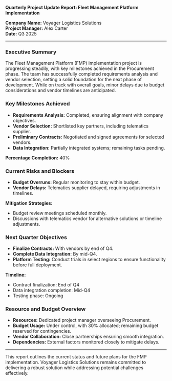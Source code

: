 

**Quarterly Project Update Report: Fleet Management Platform Implementation**

**Company Name:** Voyager Logistics Solutions  
**Project Manager:** Alex Carter  
**Date:** Q3 2025

---

### Executive Summary

The Fleet Management Platform (FMP) implementation project is progressing steadily, with key milestones achieved in the Procurement phase. The team has successfully completed requirements analysis and vendor selection, setting a solid foundation for the next phase of development. While on track with overall goals, minor delays due to budget considerations and vendor timelines are anticipated.

### Key Milestones Achieved

- **Requirements Analysis:** Completed, ensuring alignment with company objectives.
- **Vendor Selection:** Shortlisted key partners, including telematics supplier.
- **Preliminary Contracts:** Negotiated and signed agreements for selected vendors.
- **Data Integration:** Partially integrated systems; remaining tasks pending.

**Percentage Completion:** 40%

### Current Risks and Blockers

- **Budget Overruns:** Regular monitoring to stay within budget.
- **Vendor Delays:** Telematics supplier delayed, requiring adjustments in timelines.

**Mitigation Strategies:**
- Budget review meetings scheduled monthly.
- Discussions with telematics vendor for alternative solutions or timeline adjustments.

### Next Quarter Objectives

- **Finalize Contracts:** With vendors by end of Q4.
- **Complete Data Integration:** By mid-Q4.
- **Platform Testing:** Conduct trials in select regions to ensure functionality before full deployment.

**Timeline:**
- Contract finalization: End of Q4
- Data integration completion: Mid-Q4
- Testing phase: Ongoing

### Resource and Budget Overview

- **Resources:** Dedicated project manager overseeing Procurement.
- **Budget Usage:** Under control, with 30% allocated; remaining budget reserved for contingencies.
- **Vendor Collaboration:** Close partnerships ensuring smooth integration.
- **Dependencies:** External factors monitored closely to mitigate delays.

---

This report outlines the current status and future plans for the FMP implementation. Voyager Logistics Solutions remains committed to delivering a robust solution while addressing potential challenges effectively.